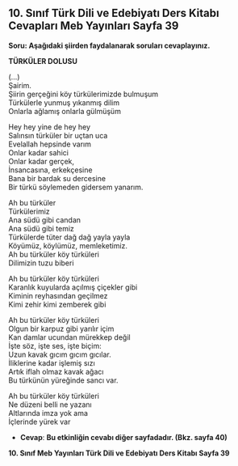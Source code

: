 ## 10. Sınıf Türk Dili ve Edebiyatı Ders Kitabı Cevapları Meb Yayınları Sayfa 39

**Soru: Aşağıdaki şiirden faydalanarak soruları cevaplayınız.**

**TÜRKÜLER DOLUSU**

(…)  
 Şairim.  
 Şiirin gerçeğini köy türkülerimizde bulmuşum  
 Türkülerle yunmuş yıkanmış dilim  
 Onlarla ağlamış onlarla gülmüşüm

Hey hey yine de hey hey  
 Salınsın türküler bir uçtan uca  
 Evelallah hepsinde varım  
 Onlar kadar sahici  
 Onlar kadar gerçek,  
 İnsancasına, erkekçesine  
 Bana bir bardak su dercesine  
 Bir türkü söylemeden gidersem yanarım.

Ah bu türküler  
 Türkülerimiz  
 Ana südü gibi candan  
 Ana südü gibi temiz  
 Türkülerde tüter dağ dağ yayla yayla  
 Köyümüz, köylümüz, memleketimiz.  
 Ah bu türküler köy türküleri  
 Dilimizin tuzu biberi

Ah bu türküler köy türküleri  
 Karanlık kuyularda açılmış çiçekler gibi  
 Kiminin reyhasından geçilmez  
 Kimi zehir kimi zemberek gibi

Ah bu türküler köy türküleri  
 Olgun bir karpuz gibi yarılır içim  
 Kan damlar ucundan mürekkep değil  
 İşte söz, işte ses, işte biçim:  
 Uzun kavak gıcım gıcım gıcılar.  
 İliklerine kadar işlemiş sızı  
 Artık iflah olmaz kavak ağacı  
 Bu türkünün yüreğinde sancı var.

Ah bu türküler köy türküleri  
 Ne düzeni belli ne yazanı  
 Altlarında imza yok ama  
 İçlerinde yürek var

* **Cevap**: **Bu etkinliğin cevabı diğer sayfadadır. (Bkz. sayfa 40)**

**10. Sınıf Meb Yayınları Türk Dili ve Edebiyatı Ders Kitabı Sayfa 39**